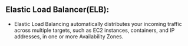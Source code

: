## Elastic Load Balancer(ELB):
  
  * Elastic Load Balancing automatically distributes your incoming traffic across multiple targets,
     such as EC2 instances, containers, and IP addresses, in one or more Availability Zones.
    
